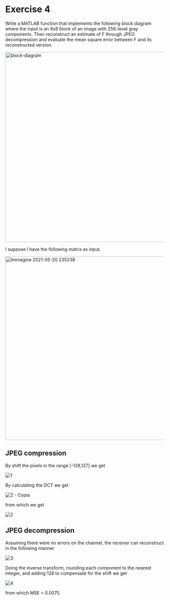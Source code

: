# Exercise 4

Write a MATLAB function that implements the following block diagram where the input is an 8x8 block of an image with 256-level gray components. Then reconstruct an estimate of F through JPEG decompression and evaluate the mean square error between F and its reconstructed version.

<img width="600" alt="block-diagram" src="https://user-images.githubusercontent.com/72530555/119264713-89934600-bbe4-11eb-9975-cb687f5dbf93.png">

I suppose I have the following matrix as input.

<img width="580" alt="Immagine 2021-05-20 235238" src="https://user-images.githubusercontent.com/72530555/119264766-bd6e6b80-bbe4-11eb-9abd-14e7bc1035de.png">

## JPEG compression

By shift the pixels in the range [-128,127] we get

<img alt="1" src="https://user-images.githubusercontent.com/72530555/119266850-b77c8880-bbec-11eb-8acb-e3848964d382.png">

By calculating the DCT we get

<img alt="2 - Copia" src="https://user-images.githubusercontent.com/72530555/119266930-032f3200-bbed-11eb-8f22-8ef328befc0d.png">

from which we get

<img alt="2" src="https://user-images.githubusercontent.com/72530555/119266996-49849100-bbed-11eb-8aab-3e4e521e1944.png">

## JPEG decompression

Assuming there were no errors on the channel, the receiver can reconstruct in the following manner

<img alt="3" src="https://user-images.githubusercontent.com/72530555/119267088-8e102c80-bbed-11eb-878b-2d0b8bd3d03c.png">

Doing the inverse transform, rounding each component to the nearest integer, and adding 128 to compensate for the shift we get

<img alt="4" src="https://user-images.githubusercontent.com/72530555/119267246-f5c67780-bbed-11eb-98e0-b1e851889618.png">

from which MSE = 0.0075.
